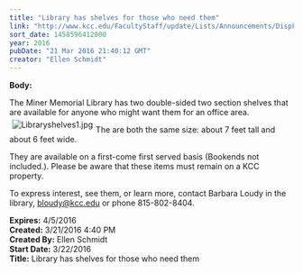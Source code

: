 ```yaml
---
title: "Library has shelves for those who need them"
link: "http://www.kcc.edu/FacultyStaff/update/Lists/Announcements/DispForm.aspx?ID=2187"
sort_date: 1458596412000
year: 2016
pubDate: "21 Mar 2016 21:40:12 GMT"
creator: "Ellen Schmidt"
---
```


<div><b>Body:</b> <div class="ExternalClassD5A175B1A0C941C9929833FE273B92B2"><p>​The Miner Memorial Library has two double-sided two section shelves that are available for anyone who might want them for an office area. <img alt="Libraryshelves1.jpg" src="/FacultyStaff/update/Documents/Libraryshelves1.jpg" style="vertical-align:auto;float:left;margin:5px" /></p>
<p>The are both the same size: about 7 feet tall and about 6 feet wide. </p>
<p>They are available on a first-come first served basis (Bookends not included.). Please be aware that these items must remain on a KCC property.</p>
<p>To express interest, see them, or learn more, contact Barbara Loudy in the library, <a href="mailto:bloudy@kcc.edu">bloudy@kcc.edu</a> or phone 815-802-8404.<br /></p></div></div>
<div><b>Expires:</b> 4/5/2016</div>
<div><b>Created:</b> 3/21/2016 4:40 PM</div>
<div><b>Created By:</b> Ellen Schmidt</div>
<div><b>Start Date:</b> 3/22/2016</div>
<div><b>Title:</b> Library has shelves for those who need them</div>
